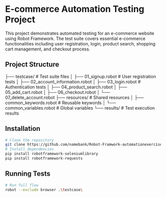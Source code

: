# E-commerce Automation Testing Project
This project demonstrates automated testing for an e-commerce website using Robot Framework. The test suite covers essential e-commerce functionalities including user registration, login, product search, shopping cart management, and checkout process.

## Project Structure
├── testcase/ # Test suite files
│ ├── 01_signup.robot # User registration tests
│ ├── 02_account_information.robot
│ ├── 03_login.robot # Authentication tests
│ ├── 04_product_search.robot
│ ├── 05_add_cart.robot
│ ├── 06_checkout.robot
│ └── 07_delete_account.robot
├── resources/ # Shared resources
│ ├── common_keywords.robot # Reusable keywords
│ └── common_variables.robot # Global variables
└── results/ # Test execution results

## Installation
```bash
# Clone the repository
git clone https://github.com/namebank/Robot-Framwork-automationexercise.com-.git
# Install dependencies
pip install robotframework-seleniumlibrary
pip install robotframework-requests  
```

## Running Tests
```bash
# Run full flow 
robot --exclude browser .\testcase\
```
